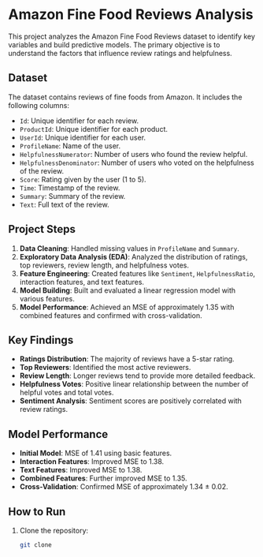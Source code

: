 # Amazon Fine Food Reviews Analysis

This project analyzes the Amazon Fine Food Reviews dataset to identify key variables and build predictive models. The primary objective is to understand the factors that influence review ratings and helpfulness.

## Dataset

The dataset contains reviews of fine foods from Amazon. It includes the following columns:
- `Id`: Unique identifier for each review.
- `ProductId`: Unique identifier for each product.
- `UserId`: Unique identifier for each user.
- `ProfileName`: Name of the user.
- `HelpfulnessNumerator`: Number of users who found the review helpful.
- `HelpfulnessDenominator`: Number of users who voted on the helpfulness of the review.
- `Score`: Rating given by the user (1 to 5).
- `Time`: Timestamp of the review.
- `Summary`: Summary of the review.
- `Text`: Full text of the review.

## Project Steps

1. **Data Cleaning**: Handled missing values in `ProfileName` and `Summary`.
2. **Exploratory Data Analysis (EDA)**: Analyzed the distribution of ratings, top reviewers, review length, and helpfulness votes.
3. **Feature Engineering**: Created features like `Sentiment`, `HelpfulnessRatio`, interaction features, and text features.
4. **Model Building**: Built and evaluated a linear regression model with various features.
5. **Model Performance**: Achieved an MSE of approximately 1.35 with combined features and confirmed with cross-validation.

## Key Findings

- **Ratings Distribution**: The majority of reviews have a 5-star rating.
- **Top Reviewers**: Identified the most active reviewers.
- **Review Length**: Longer reviews tend to provide more detailed feedback.
- **Helpfulness Votes**: Positive linear relationship between the number of helpful votes and total votes.
- **Sentiment Analysis**: Sentiment scores are positively correlated with review ratings.

## Model Performance

- **Initial Model**: MSE of 1.41 using basic features.
- **Interaction Features**: Improved MSE to 1.38.
- **Text Features**: Improved MSE to 1.38.
- **Combined Features**: Further improved MSE to 1.35.
- **Cross-Validation**: Confirmed MSE of approximately 1.34 ± 0.02.

## How to Run

1. Clone the repository:
   ```bash
   git clone
